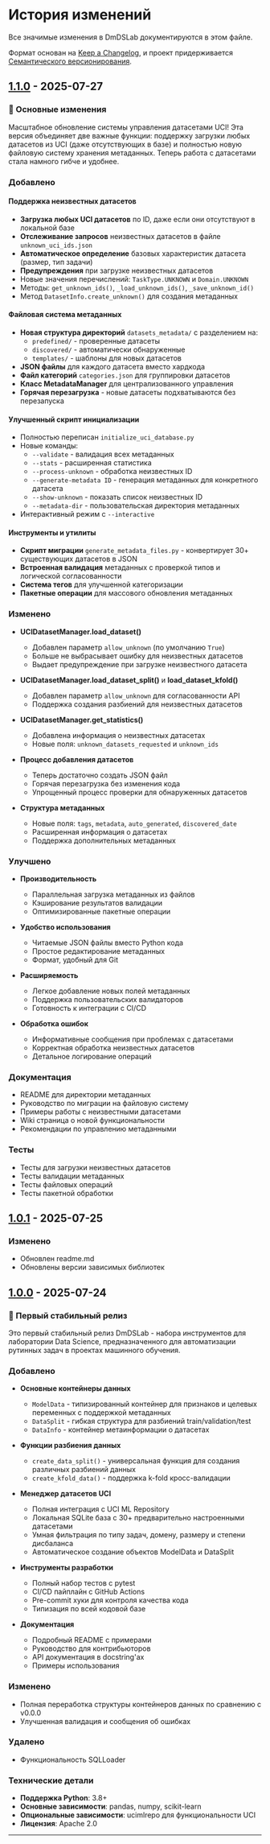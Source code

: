 # История изменений

Все значимые изменения в DmDSLab документируются в этом файле.

Формат основан на [Keep a Changelog](https://keepachangelog.com/ru/1.0.0/),
и проект придерживается [Семантического версионирования](https://semver.org/lang/ru/).

## [1.1.0] - 2025-07-27

### 🚀 Основные изменения

Масштабное обновление системы управления датасетами UCI! Эта версия объединяет две важные функции: поддержку загрузки любых датасетов из UCI (даже отсутствующих в базе) и полностью новую файловую систему хранения метаданных. Теперь работа с датасетами стала намного гибче и удобнее.

### Добавлено

#### Поддержка неизвестных датасетов
- **Загрузка любых UCI датасетов** по ID, даже если они отсутствуют в локальной базе
- **Отслеживание запросов** неизвестных датасетов в файле `unknown_uci_ids.json`
- **Автоматическое определение** базовых характеристик датасета (размер, тип задачи)
- **Предупреждения** при загрузке неизвестных датасетов
- Новые значения перечислений: `TaskType.UNKNOWN` и `Domain.UNKNOWN`
- Методы: `get_unknown_ids()`, `_load_unknown_ids()`, `_save_unknown_id()`
- Метод `DatasetInfo.create_unknown()` для создания метаданных

#### Файловая система метаданных
- **Новая структура директорий** `datasets_metadata/` с разделением на:
  - `predefined/` - проверенные датасеты
  - `discovered/` - автоматически обнаруженные
  - `templates/` - шаблоны для новых датасетов
- **JSON файлы** для каждого датасета вместо хардкода
- **Файл категорий** `categories.json` для группировки датасетов
- **Класс MetadataManager** для централизованного управления
- **Горячая перезагрузка** - новые датасеты подхватываются без перезапуска

#### Улучшенный скрипт инициализации
- Полностью переписан `initialize_uci_database.py`
- Новые команды:
  - `--validate` - валидация всех метаданных
  - `--stats` - расширенная статистика
  - `--process-unknown` - обработка неизвестных ID
  - `--generate-metadata ID` - генерация метаданных для конкретного датасета
  - `--show-unknown` - показать список неизвестных ID
  - `--metadata-dir` - пользовательская директория метаданных
- Интерактивный режим с `--interactive`

#### Инструменты и утилиты
- **Скрипт миграции** `generate_metadata_files.py` - конвертирует 30+ существующих датасетов в JSON
- **Встроенная валидация** метаданных с проверкой типов и логической согласованности
- **Система тегов** для улучшенной категоризации
- **Пакетные операции** для массового обновления метаданных

### Изменено

- **UCIDatasetManager.load_dataset()**
  - Добавлен параметр `allow_unknown` (по умолчанию `True`)
  - Больше не выбрасывает ошибку для неизвестных датасетов
  - Выдает предупреждение при загрузке неизвестного датасета

- **UCIDatasetManager.load_dataset_split()** и **load_dataset_kfold()**
  - Добавлен параметр `allow_unknown` для согласованности API
  - Поддержка создания разбиений для неизвестных датасетов

- **UCIDatasetManager.get_statistics()**
  - Добавлена информация о неизвестных датасетах
  - Новые поля: `unknown_datasets_requested` и `unknown_ids`

- **Процесс добавления датасетов**
  - Теперь достаточно создать JSON файл
  - Горячая перезагрузка без изменения кода
  - Упрощенный процесс проверки для обнаруженных датасетов

- **Структура метаданных**
  - Новые поля: `tags`, `metadata`, `auto_generated`, `discovered_date`
  - Расширенная информация о датасетах
  - Поддержка дополнительных метаданных

### Улучшено

- **Производительность**
  - Параллельная загрузка метаданных из файлов
  - Кэширование результатов валидации
  - Оптимизированные пакетные операции

- **Удобство использования**
  - Читаемые JSON файлы вместо Python кода
  - Простое редактирование метаданных
  - Формат, удобный для Git

- **Расширяемость**
  - Легкое добавление новых полей метаданных
  - Поддержка пользовательских валидаторов
  - Готовность к интеграции с CI/CD

- **Обработка ошибок**
  - Информативные сообщения при проблемах с датасетами
  - Корректная обработка неизвестных датасетов
  - Детальное логирование операций

### Документация

- README для директории метаданных
- Руководство по миграции на файловую систему
- Примеры работы с неизвестными датасетами
- Wiki страница о новой функциональности
- Рекомендации по управлению метаданными

### Тесты

- Тесты для загрузки неизвестных датасетов
- Тесты валидации метаданных
- Тесты файловых операций
- Тесты пакетной обработки

## [1.0.1] - 2025-07-25

### Изменено
- Обновлен readme.md
- Обновлены версии зависимых библиотек

## [1.0.0] - 2025-07-24

### 🎉 Первый стабильный релиз

Это первый стабильный релиз DmDSLab - набора инструментов для лаборатории Data Science, предназначенного для автоматизации рутинных задач в проектах машинного обучения.

### Добавлено

- **Основные контейнеры данных**
    - `ModelData` - типизированный контейнер для признаков и целевых переменных с поддержкой метаданных
    - `DataSplit` - гибкая структура для разбиений train/validation/test
    - `DataInfo` - контейнер метаинформации о датасетах

- **Функции разбиения данных**
    - `create_data_split()` - универсальная функция для создания различных разбиений данных
    - `create_kfold_data()` - поддержка k-fold кросс-валидации

- **Менеджер датасетов UCI**
    - Полная интеграция с UCI ML Repository
    - Локальная SQLite база с 30+ предварительно настроенными датасетами
    - Умная фильтрация по типу задач, домену, размеру и степени дисбаланса
    - Автоматическое создание объектов ModelData и DataSplit

- **Инструменты разработки**
    - Полный набор тестов с pytest
    - CI/CD пайплайн с GitHub Actions
    - Pre-commit хуки для контроля качества кода
    - Типизация по всей кодовой базе

- **Документация**
    - Подробный README с примерами
    - Руководство для контрибьюторов
    - API документация в docstring'ах
    - Примеры использования

### Изменено

- Полная переработка структуры контейнеров данных по сравнению с v0.0.0
- Улучшенная валидация и сообщения об ошибках

### Удалено

- Функциональность SQLLoader

### Технические детали

- **Поддержка Python**: 3.8+
- **Основные зависимости**: pandas, numpy, scikit-learn
- **Опциональные зависимости**: ucimlrepo для функциональности UCI
- **Лицензия**: Apache 2.0

---

[1.1.0]: https://github.com/Dmatryus/DmDSLab/releases/tag/v1.1.0
[1.0.1]: https://github.com/Dmatryus/DmDSLab/releases/tag/v1.0.1
[1.0.0]: https://github.com/Dmatryus/DmDSLab/releases/tag/v1.0.0